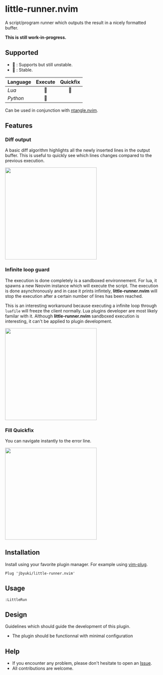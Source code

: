 little-runner.nvim
==================

A script/program runner which outputs the result in a nicely formatted buffer.

**This is still work-in-progress.** 

Supported
---------

* :seedling: : Supports but still unstable.
* :deciduous_tree: : Stable.

| Language | Execute | Quickfix |
|----------|:-------:|:--------:|
| _Lua_ | :seedling: | :seedling: |
| _Python_ | :seedling: | |

Can be used in conjunction with [ntangle.nvim](https://github.com/jbyuki/ntangle.nvim).

Features
--------

### Diff output 

A basic diff algorithm highlights all the newly inserted lines in the output buffer. This is useful to quickly see which lines changes compared to the previous execution.

<img src="https://i.postimg.cc/tCdtSvM0/Untitled-Project.gif" width="300">

### Infinite loop guard

The execution is done completely is a sandboxed environnement. For lua, it spawns a new Neovim instance which will execute the script. The execution is done asynchronously and in case it prints infintely, **little-runner.nvim** will stop the execution after a certain number of lines has been reached.

This is an interesting workaround because executing a infinite loop through `luafile` will freeze the client normally. Lua plugins developer are most likely familar with it. Although **little-runner.nvim** sandboxed execution is interesting, it can't be applied to plugin development.

<img src="https://i.postimg.cc/Y91KT3H4/Capture.png" width="300">

### Fill Quickfix 

You can navigate instantly to the error line.

<img src="https://i.postimg.cc/QN5pTptH/Capture.png" width="300">

Installation
------------

Install using your favorite plugin manager. For example using [vim-plug](https://github.com/junegunn/vim-plug).

```vim
Plug 'jbyuki/little-runner.nvim'
```

Usage
-----

```vim
:LittleRun
```

Design
------

Guidelines which should guide the development of this plugin.

* The plugin should be functionnal with minimal configuration

Help
----

* If you encounter any problem, please don't hesitate to open an [Issue](https://github.com/jbyuki/little-runner.nvim/issues).
* All contributions are welcome.
